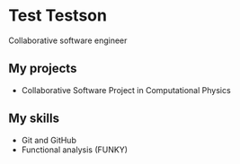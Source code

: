 # Test Testson

Collaborative software engineer

## My projects
* Collaborative Software Project in Computational Physics


## My skills
* Git and GitHub
* Functional analysis (FUNKY)
